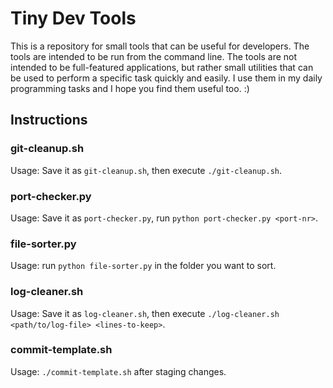 # Tiny Dev Tools

This is a repository for small tools that can be useful for developers. The tools are intended to be run from the command line. The tools are not intended to be full-featured applications, but rather small utilities that can be used to perform a specific task quickly and easily.
I use them in my daily programming tasks and I hope you find them useful too. :)

## Instructions

### git-cleanup.sh

Usage: Save it as `git-cleanup.sh`, then execute `./git-cleanup.sh`.

### port-checker.py

Usage: Save it as `port-checker.py`, run `python port-checker.py <port-nr>`.

### file-sorter.py

Usage: run `python file-sorter.py` in the folder you want to sort.

### log-cleaner.sh

Usage: Save it as `log-cleaner.sh`, then execute `./log-cleaner.sh <path/to/log-file> <lines-to-keep>`.

### commit-template.sh

Usage: `./commit-template.sh` after staging changes.
